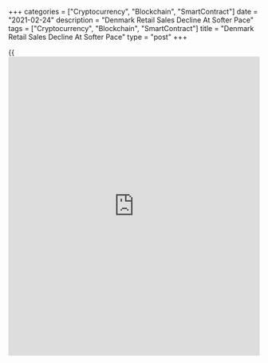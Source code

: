 +++
categories = ["Cryptocurrency", "Blockchain", "SmartContract"]
date = "2021-02-24"
description = "Denmark Retail Sales Decline At Softer Pace"
tags = ["Cryptocurrency", "Blockchain", "SmartContract"]
title = "Denmark Retail Sales Decline At Softer Pace"
type = "post"
+++

{{<iframe id="large-banner" src="https://www.bounty.group/#slide=22.0" width="100%" height="600" scrolling="no" style="border: 0px solid rgb(216, 221, 230); border-radius: 3px;">}}

Denmark retail sales declined for the third month in a row in January,
albeit at a softer pace, figures from the Statistics Denmark showed on
Wednesday.

Retail sales declined a seasonally adjusted 5.0 percent month-on-month
in January, following a 8.3 percent decrease in December.

Sales of clothing and other goods decreased 43.3 percent monthly in
January and those of other consumables decreased 7.1 percent.

Meanwhile, sales of food and grocery grew 2.8 percent.

On an annual basis, retail sales dropped 7.6 percent in January, after a
1.3 percent gain in the previous month.

For comments and feedback [contact](https://www.playgroundfx.com/contact/): editorial@rtt[news](https://www.letsplayfx.com/blog/forex-news-website/).com

[Economic News][1]

 **What parts of the world are seeing the best (and worst) economic
performances lately? Click[here][2] to check out our [Econ Scorecard][2]
and find out! See up-to-the-moment [ranking](https://www.playgroundfx.com/blog/crypto-exchange-ranking/)s for the best and worst
performers in [GDP][3], [unemployment rate][4], [inflation][5] and much
more.**

   1. www.rtt[news](https://www.letsplayfx.com/blog/forex-news-website/).com/Content/EconomicNews.aspx
   2. www.rtt[news](https://www.letsplayfx.com/blog/forex-news-website/).com/economic-scorecard/world-rank/industrial-production/highest-performance.aspx
   3. www.rtt[news](https://www.letsplayfx.com/blog/forex-news-website/).com/economic-scorecard/world-rank/GDP/highest-performance.aspx
   4. www.rtt[news](https://www.letsplayfx.com/blog/forex-news-website/).com/economic-scorecard/world-rank/unemployment-rate/lowest-performance.aspx
   5. www.rtt[news](https://www.letsplayfx.com/blog/forex-news-website/).com/economic-scorecard/world-rank/CPI/highest-performance.aspx